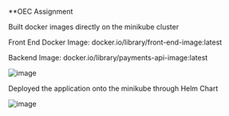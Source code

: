 
**OEC Assignment

Built docker images directly on the minikube cluster

Front End Docker Image: docker.io/library/front-end-image:latest

Backend Image: docker.io/library/payments-api-image:latest

![image](https://github.com/vishalr127/oecassignment/assets/146502410/07a6a2df-461f-471b-b705-ff8a5eb22445)

Deployed the application onto the minikube through Helm Chart

![image](https://github.com/vishalr127/oecassignment/assets/146502410/7e619d44-158e-4671-a45d-d0858efd6b5a)




